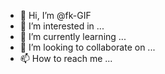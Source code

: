 - 👋 Hi, I’m @fk-GIF
- 👀 I’m interested in ...
- 🌱 I’m currently learning ...
- 💞️ I’m looking to collaborate on ...
- 📫 How to reach me ...

<!---
fk-GIF/fk-GIF is a ✨ special ✨ repository because its `README.md` (this file) appears on your GitHub profile.
You can click the Preview link to take a look at your changes.
--->
